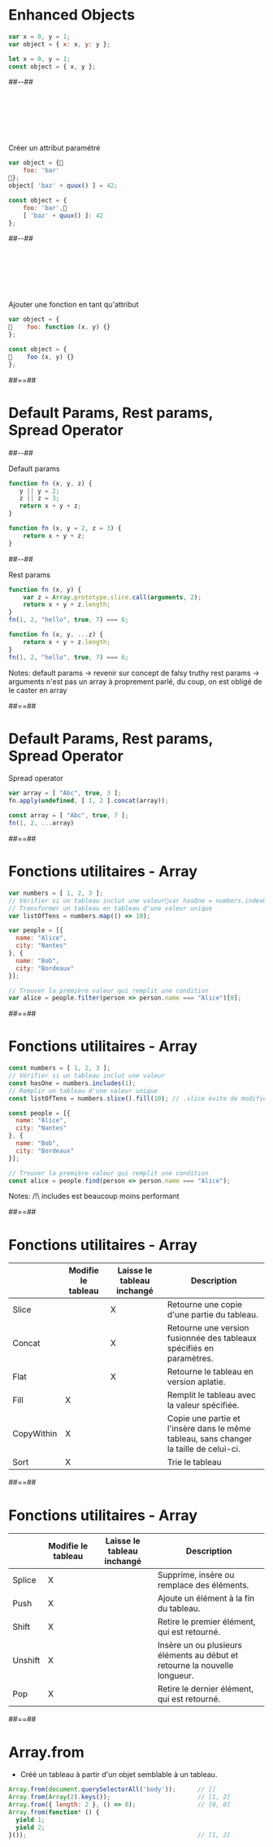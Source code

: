 <!-- .slide: class="two-column-layout with-code" -->

# Enhanced Objects

```javascript
var x = 0, y = 1;
var object = { x: x, y: y };
```
<!-- .element: class="fragment" -->

```javascript
let x = 0, y = 1;
const object = { x, y };
```
<!-- .element: class="fragment" -->

##--##

<!-- .slide: class="with-code" -->

<br />
<br />
<br />
<br />
<br />

Créer un attribut paramétré
<!-- .element: class="fragment" -->

```javascript
var object = {
    foo: 'bar'
};
object[ 'baz' + quux() ] = 42;
```
<!-- .element: class="fragment" -->

```javascript
const object = {
    foo: 'bar',
    [ 'baz' + quux() ]: 42
};
```
<!-- .element: class="fragment" -->

##--##

<!-- .slide: class="with-code" -->

<br />
<br />
<br />
<br />
<br />

Ajouter une fonction en tant qu'attribut
<!-- .element: class="fragment" -->

```javascript
var object = {
    foo: function (x, y) {}
};
```
<!-- .element: class="fragment" -->

```javascript
const object = {
    foo (x, y) {}
};
```
<!-- .element: class="fragment" -->

##==##

<!-- .slide: class="two-column-layout" -->

# Default Params, Rest params, Spread Operator

##--##

<!-- .slide: class="with-code" -->

Default params
<!-- .element: class="fragment" -->

```javascript
function fn (x, y, z) {
   y || y = 2;
   z || z = 3;
   return x + y + z;
}
```
<!-- .element: class="fragment" -->

```javascript
function fn (x, y = 2, z = 3) {
    return x + y + z;
}
```
<!-- .element: class="fragment" -->

##--##

<!-- .slide: class="with-code" -->

Rest params
<!-- .element: class="fragment" -->

```javascript
function fn (x, y) {
    var z = Array.prototype.slice.call(arguments, 2);
    return x + y + z.length;
}
fn(1, 2, "hello", true, 7) === 6;
```
<!-- .element: class="fragment" -->

```javascript
function fn (x, y, ...z) {
    return x + y + z.length;
}
fn(1, 2, "hello", true, 7) === 6;
```
<!-- .element: class="fragment" -->

Notes:
default params -> revenir sur concept de falsy truthy
rest params -> arguments n'est pas un array à proprement parlé, du coup, on est obligé de le caster en array

##==##

<!-- .slide: class="with-code" -->

# Default Params, Rest params, Spread Operator

Spread operator
<!-- .element: class="fragment" -->

```javascript
var array = [ "Abc", true, 3 ];
fn.apply(undefined, [ 1, 2 ].concat(array));
```
<!-- .element: class="fragment" -->

```javascript
const array = [ "Abc", true, 7 ];
fn(1, 2, ...array)
```
<!-- .element: class="fragment" -->

##==##

<!-- .slide: class="with-code" -->

# Fonctions utilitaires - Array

```javascript
var numbers = [ 1, 2, 3 ];
// Vérifier si un tableau inclut une valeurvar hasOne = numbers.indexOf(1) !== -1;
// Transformer un tableau en tableau d'une valeur unique
var listOfTens = numbers.map(() => 10);

var people = [{
  name: "Alice",
  city: "Nantes"
}, {
  name: "Bob",
  city: "Bordeaux"
}];

// Trouver la première valeur qui remplit une condition
var alice = people.filter(person => person.name === "Alice")[0];
```

##==##

<!-- .slide: class="with-code" -->

# Fonctions utilitaires - Array

```javascript
const numbers = [ 1, 2, 3 ];
// Vérifier si un tableau inclut une valeur
const hasOne = numbers.includes(1);
// Remplir un tableau d'une valeur unique
const listOfTens = numbers.slice().fill(10); // .slice évite de modifier numbers

const people = [{
  name: "Alice",
  city: "Nantes"
}, {
  name: "Bob",
  city: "Bordeaux"
}];

// Trouver la première valeur qui remplit une condition
const alice = people.find(person => person.name === "Alice");
```

Notes:
/!\ includes est beaucoup moins performant

##==##

<!-- .slide: class="with-code" -->

# Fonctions utilitaires - Array

||Modifie le tableau|Laisse le tableau inchangé|Description|
|-|-|-|-|
|Slice||X|Retourne une copie d'une partie du tableau.|
|Concat||X|Retourne une version fusionnée des tableaux spécifiés en paramètres.|
|Flat||X|Retourne le tableau en version aplatie.|
|Fill|X||Remplit le tableau avec la valeur spécifiée.|
|CopyWithin|X||Copie une partie et l'insère dans le même tableau, sans changer la taille de celui-ci.|
|Sort|X||Trie le tableau|

##==##

<!-- .slide: class="" -->

# Fonctions utilitaires - Array

||Modifie le tableau|Laisse le tableau inchangé|Description|
|-|-|-|-|
|Splice|X||Supprime, insère ou remplace des éléments.|
|Push|X||Ajoute un élément à la fin du tableau.|
|Shift|X||Retire le premier élément, qui est retourné.|
|Unshift|X||Insère un ou plusieurs éléments au début et retourne la nouvelle longueur.|
|Pop|X||Retire le dernier élément, qui est retourné.|

##==##

<!-- .slide: class="with-code" -->

# Array.from

- Créé un tableau à partir d'un objet semblable à un tableau.
<!-- .element: class="fragment" -->

```javascript
Array.from(document.querySelectorAll('body'));      // []
Array.from(Array(2).keys());                        // [1, 2]
Array.from({ length: 2 }, () => 0);                 // [0, 0]
Array.from(function* () {
  yield 1;
  yield 2;
}());                                               // [1, 2]
```
<!-- .element: class="fragment" -->
